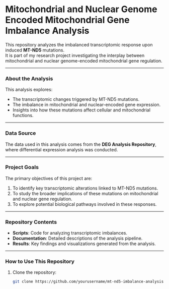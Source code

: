 # **Mitochondrial and Nuclear Genome Encoded Mitochondrial Gene Imbalance Analysis**

This repository analyzes the imbalanced transcriptomic response upon induced **MT-ND5** mutations.  
It is part of my research project investigating the interplay between mitochondrial and nuclear genome-encoded mitochondrial gene regulation.

---

### **About the Analysis**
This analysis explores:
- The transcriptomic changes triggered by MT-ND5 mutations.
- The imbalance in mitochondrial and nuclear-encoded gene expression.
- Insights into how these mutations affect cellular and mitochondrial functions.

---

### **Data Source**
The data used in this analysis comes from the **DEG Analysis Repository**, where differential expression analysis was conducted.  

---

### **Project Goals**
The primary objectives of this project are:
1. To identify key transcriptomic alterations linked to MT-ND5 mutations.
2. To study the broader implications of these mutations on mitochondrial and nuclear gene regulation.
3. To explore potential biological pathways involved in these responses.

---

### **Repository Contents**
- **Scripts**: Code for analyzing transcriptomic imbalances.
- **Documentation**: Detailed descriptions of the analysis pipeline.
- **Results**: Key findings and visualizations generated from the analysis.

---

### **How to Use This Repository**
1. Clone the repository:
   ```bash
   git clone https://github.com/yourusername/mt-nd5-imbalance-analysis.git
